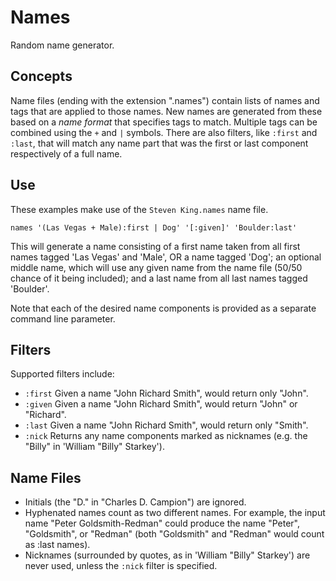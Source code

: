 # Names

Random name generator.

## Concepts

Name files (ending with the extension ".names") contain lists of names and tags
that are applied to those names. New names are generated from these based on a
_name format_ that specifies tags to match. Multiple tags can be combined using
the `+` and `|` symbols. There are also filters, like `:first` and `:last`,
that will match any name part that was the first or last component respectively
of a full name.

## Use

These examples make use of the `Steven King.names` name file.

```
names '(Las Vegas + Male):first | Dog' '[:given]' 'Boulder:last'
```

This will generate a name consisting of a first name taken from all first names
tagged 'Las Vegas' and 'Male', OR a name tagged 'Dog'; an optional middle name,
which will use any given name from the name file (50/50 chance of it being
included); and a last name from all last names tagged 'Boulder'.

Note that each of the desired name components is provided as a separate command
line parameter.

## Filters

Supported filters include:

* `:first` 
  Given a name "John Richard Smith", would return only "John".
* `:given` 
  Given a name "John Richard Smith", would return "John" or "Richard".
* `:last`
  Given a name "John Richard Smith", would return only "Smith".
* `:nick` 
  Returns any name components marked as nicknames (e.g. the "Billy" in 'William
  "Billy" Starkey').

## Name Files

* Initials (the "D." in "Charles D. Campion") are ignored.
* Hyphenated names count as two different names. For example, the input name
  "Peter Goldsmith-Redman" could produce the name "Peter", "Goldsmith", or
  "Redman" (both "Goldsmith" and "Redman" would count as :last names).
* Nicknames (surrounded by quotes, as in 'William "Billy" Starkey') are never
  used, unless the `:nick` filter is specified.

